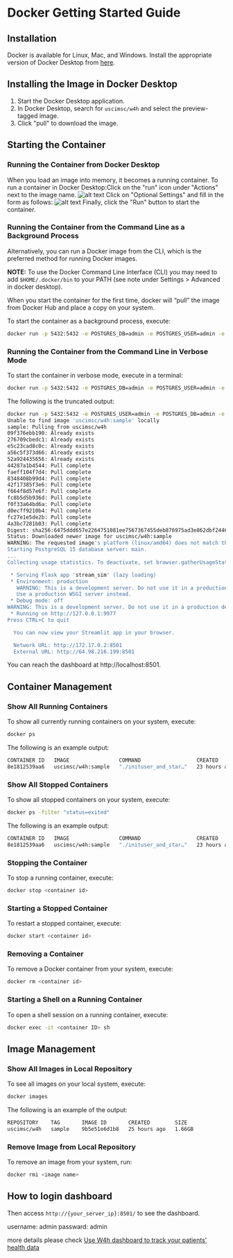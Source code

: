 
# Docker Getting Started Guide

## Installation

Docker is available for Linux, Mac, and Windows. Install the appropriate version of Docker Desktop from [here](https://www.docker.com/products/docker-desktop).

## Installing the Image in Docker Desktop

1. Start the Docker Desktop application.
2. In Docker Desktop, search for `uscimsc/w4h` and select the preview-tagged image.
3. Click "pull" to download the image.

## Starting the Container

### Running the Container from Docker Desktop

When you load an image into memory, it becomes a running container. To run a container in Docker Desktop:Click on the "run" icon under "Actions" next to the image name.
![alt text](./../../static/docker_readme.png)
Click on "Optional Settings" and fill in the form as follows:
 ![alt text](./../../static/docker_readme2.png)
Finally, click the "Run" button to start the container.

### Running the Container from the Command Line as a Background Process

Alternatively, you can run a Docker image from the CLI, which is the preferred method for running Docker images.

**NOTE:** To use the Docker Command Line Interface (CLI) you may need to add `$HOME/.docker/bin` to your PATH (see note under Settings > Advanced in docker desktop).

When you start the container for the first time, docker will “pull” the image from Docker Hub and place a copy on your system. 

To start the container as a background process, execute:

```bash
docker run -p 5432:5432 -e POSTGRES_DB=admin -e POSTGRES_USER=admin -e POSTGRES_PASSWORD=admin -e hostname=db -dp 8501:8501 -p 8888:8888 --name w4h uscimsc/w4h:preview
```

### Running the Container from the Command Line in Verbose Mode

To start the container in verbose mode, execute in a terminal:

```bash
docker run -p 5432:5432 -e POSTGRES_DB=admin -e POSTGRES_USER=admin -e POSTGRES_PASSWORD=admin -e hostname=db -p 8501:8501 -p 8888:8888 --name w4h uscimsc/w4h:preview
```
The following is the truncated output:
```bash
docker run -p 5432:5432 -e POSTGRES_USER=admin -e POSTGRES_DB=admin -e POSTGRES_PASSWORD=admin -e hostname=db -p 8501:8501 uscimsc/w4h:sample
Unable to find image 'uscimsc/w4h:sample' locally
sample: Pulling from uscimsc/w4h
09f376ebb190: Already exists
276709cbedc1: Already exists
e5c23cad8c0c: Already exists
a56c5f373d66: Already exists
52a924435656: Already exists
44287a1b4544: Pull complete
faeff104f7d4: Pull complete
8348408b99d4: Pull complete
42f17385f3e6: Pull complete
f664f8d57e6f: Pull complete
fc8b5d5b936d: Pull complete
f0f33a64bd6a: Pull complete
d0ecff9210b4: Pull complete
fc27e1e5de2b: Pull complete
4a3bc7281b03: Pull complete
Digest: sha256:6475ddd657e2264751081ee7567367455deb876975ad3e862dbf2446a27d0eb0
Status: Downloaded newer image for uscimsc/w4h:sample
WARNING: The requested image's platform (linux/amd64) does not match the detected host platform (linux/arm64/v8) and no specific platform was requested
Starting PostgreSQL 15 database server: main.
...
Collecting usage statistics. To deactivate, set browser.gatherUsageStats to False.

 * Serving Flask app 'stream_sim' (lazy loading)
 * Environment: production
   WARNING: This is a development server. Do not use it in a production deployment.
   Use a production WSGI server instead.
 * Debug mode: off
WARNING: This is a development server. Do not use it in a production deployment. Use a production WSGI server instead.
 * Running on http://127.0.0.1:9977
Press CTRL+C to quit

  You can now view your Streamlit app in your browser.

  Network URL: http://172.17.0.2:8501
  External URL: http://64.98.216.199:8501
```
You can reach the dashboard at http://localhost:8501.
## Container Management

### Show All Running Containers

To show all currently running containers on your system, execute:

```bash
docker ps
```
The following is an example output:
```bash
CONTAINER ID   IMAGE                COMMAND                  CREATED        STATUS        PORTS                                            NAMES
8e1812539aa6   uscimsc/w4h:sample   "./inituser_and_star…"   23 hours ago   Up 23 hours   0.0.0.0:5432->5432/tcp, 0.0.0.0:8501->8501/tcp   kind_cohen
```

### Show All Stopped Containers

To show all stopped containers on your system, execute:

```bash
docker ps -filter "status=exited"
```
The following is an example output:
```bash
CONTAINER ID   IMAGE                COMMAND                  CREATED        STATUS        PORTS                                            NAMES
8e1812539aa6   uscimsc/w4h:sample   "./inituser_and_star…"   23 hours ago   Up 23 hours   0.0.0.0:5432->5432/tcp, 0.0.0.0:8501->8501/tcp   kind_cohen
```
### Stopping the Container

To stop a running container, execute:

```bash
docker stop <container id>
```

### Starting a Stopped Container

To restart a stopped container, execute:

```bash
docker start <container id>
```

### Removing a Container

To remove a Docker container from your system, execute:

```bash
docker rm <container id>
```

### Starting a Shell on a Running Container

To open a shell session on a running container, execute:

```bash
docker exec -it <container ID> sh
```

## Image Management

### Show All Images in Local Repository

To see all images on your local system, execute:

```bash
docker images
```
The following is an example of the output:
```bash
REPOSITORY    TAG       IMAGE ID       CREATED        SIZE
uscimsc/w4h   sample    9b5e51e6d1b8   25 hours ago   1.66GB
```

### Remove Image from Local Repository

To remove an image from your system, run:

```bash
docker rmi <image name>
```

## How to login dashboard

Then access `http://{your_server_ip}:8501/` to see the dashboard.

username: admin 
passward: admin

more details please check [Use W4h dashboard to track your patients' health data](https://github.com/USC-InfoLab/w4h-documentation/blob/main/docs/getting-started/how_to_start.md)